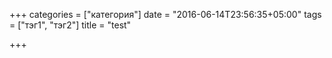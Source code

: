 +++
categories = ["категория"]
date = "2016-06-14T23:56:35+05:00"
tags = ["тэг1", "тэг2"]
title = "test"

+++

